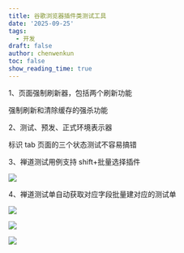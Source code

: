 ```yaml
---
title: 谷歌浏览器插件类测试工具
date: '2025-09-25'
tags:
  - 开发
draft: false
author: chenwenkun
toc: false
show_reading_time: true
---
```

1、页面强制刷新器，包括两个刷新功能

强制刷新和清除缓存的强杀功能

2、测试、预发、正式环境表示器

标识 tab 页面的三个状态测试不容易搞错

3、禅道测试用例支持 shift+批量选择插件

![](https://prod-files-secure.s3.us-west-2.amazonaws.com/c205fb54-92b2-4987-8be3-972b67d27acc/7ca8990d-2ef0-4ad6-8256-c807dbb8b3d5/image.png?X-Amz-Algorithm=AWS4-HMAC-SHA256&X-Amz-Content-Sha256=UNSIGNED-PAYLOAD&X-Amz-Credential=ASIAZI2LB466VWN5FSGC%2F20251003%2Fus-west-2%2Fs3%2Faws4_request&X-Amz-Date=20251003T061535Z&X-Amz-Expires=3600&X-Amz-Security-Token=IQoJb3JpZ2luX2VjEKX%2F%2F%2F%2F%2F%2F%2F%2F%2F%2FwEaCXVzLXdlc3QtMiJHMEUCIFrfyQ3Na9eJKsnTYJ8VTasKNRr7JJFGxCX8mizzBrFCAiEAtfTXN1EjrlymY%2BX5xz5tQ6FuPPBb4%2B4HTmYnnHFARukq%2FwMIPhAAGgw2Mzc0MjMxODM4MDUiDC7tygSmFqoVukVCdyrcA5X7bdeIRvueksaMNM8pOfvE50uCloj8OnkyszE3IQNRXNcs50qSbXaosa6W%2FOgwFGeCRkJSh3ZWZeB5V3oqcbWEy1IBMrHnSW85qNvrCt9YAk0R0HsWnIFKYz1blMyhLGHZ9cA%2FM%2FEWkITMXdKcOP8ujnyWR3qUX54Pe0FWkwHHR23zkZNpqIyOnOYjPdow5gelImtyBzVrVUInkj8FgtR0U7IRo4YLH%2FRM4vgUS%2BvA4GSGUT%2FFXemJULcw4X%2BLLRZoEbaIBN79%2Baz2XHeteFEreNDnGhRXhEy%2FOMbzxhmx3aFb4scRkNrJ7XBYaw3ntAxUzDanHSFtQBDWlcJILOoVXrFDwbA8GWCKOZpCYfUvFC6mZb7bf1SNgYLom7r60wnxdvcjygA%2FKkziX2UmtC3naoanqcFc7SY7%2FvaDJ%2FPq0O%2BFWks8linwDHLPSoTXdFHxqVm2ZCH3EipmuyEWsgPcN5HAOgn7lH%2FDAQZbhbFe%2F79LXaHmWZVUXUNVbHyvGksG8tMRWsFSI%2FuntEBKBIGuPPB5sP8lqIR6xVAC4HnZZvSSiELyNcSzQPuKqRcr8v68oFVlFyewE83UDLlKQw4xeFAMCWKdjYkSy5Tat1I6j%2BUZxfdHWzMlZMYcMPyh%2FcYGOqUBOXrtPNWHPerMq4NVCTBfpuA86kntgOnquzAlIo85g%2F%2Fz7IKnYvNQLt4sBV%2BSExkCBEQl%2Bn9zm%2Bx7%2BE%2FkktBbSZnk8GEwdHU1W7m55KiNn5C6eUQ8mh%2Fp4uu10iEiYxpc61bOJAF49rDmP5UtRuxqPwG7tA7EGi4S%2Bn3gh9SQFZAVVJqohmOiWi0A9%2FO0fTScKTUCq%2FR6um6NqNst7hwkhu8p%2FMAd&X-Amz-Signature=a2a385a9e36cb5e0c433d912c29fb68e552021160cfebac0ee0e0871d3661b81&X-Amz-SignedHeaders=host&x-amz-checksum-mode=ENABLED&x-id=GetObject)

4、禅道测试单自动获取对应字段批量建对应的测试单

![](https://prod-files-secure.s3.us-west-2.amazonaws.com/c205fb54-92b2-4987-8be3-972b67d27acc/1ea39b01-dd1c-4a56-bb09-4fe87447f5c7/image.png?X-Amz-Algorithm=AWS4-HMAC-SHA256&X-Amz-Content-Sha256=UNSIGNED-PAYLOAD&X-Amz-Credential=ASIAZI2LB466VWN5FSGC%2F20251003%2Fus-west-2%2Fs3%2Faws4_request&X-Amz-Date=20251003T061535Z&X-Amz-Expires=3600&X-Amz-Security-Token=IQoJb3JpZ2luX2VjEKX%2F%2F%2F%2F%2F%2F%2F%2F%2F%2FwEaCXVzLXdlc3QtMiJHMEUCIFrfyQ3Na9eJKsnTYJ8VTasKNRr7JJFGxCX8mizzBrFCAiEAtfTXN1EjrlymY%2BX5xz5tQ6FuPPBb4%2B4HTmYnnHFARukq%2FwMIPhAAGgw2Mzc0MjMxODM4MDUiDC7tygSmFqoVukVCdyrcA5X7bdeIRvueksaMNM8pOfvE50uCloj8OnkyszE3IQNRXNcs50qSbXaosa6W%2FOgwFGeCRkJSh3ZWZeB5V3oqcbWEy1IBMrHnSW85qNvrCt9YAk0R0HsWnIFKYz1blMyhLGHZ9cA%2FM%2FEWkITMXdKcOP8ujnyWR3qUX54Pe0FWkwHHR23zkZNpqIyOnOYjPdow5gelImtyBzVrVUInkj8FgtR0U7IRo4YLH%2FRM4vgUS%2BvA4GSGUT%2FFXemJULcw4X%2BLLRZoEbaIBN79%2Baz2XHeteFEreNDnGhRXhEy%2FOMbzxhmx3aFb4scRkNrJ7XBYaw3ntAxUzDanHSFtQBDWlcJILOoVXrFDwbA8GWCKOZpCYfUvFC6mZb7bf1SNgYLom7r60wnxdvcjygA%2FKkziX2UmtC3naoanqcFc7SY7%2FvaDJ%2FPq0O%2BFWks8linwDHLPSoTXdFHxqVm2ZCH3EipmuyEWsgPcN5HAOgn7lH%2FDAQZbhbFe%2F79LXaHmWZVUXUNVbHyvGksG8tMRWsFSI%2FuntEBKBIGuPPB5sP8lqIR6xVAC4HnZZvSSiELyNcSzQPuKqRcr8v68oFVlFyewE83UDLlKQw4xeFAMCWKdjYkSy5Tat1I6j%2BUZxfdHWzMlZMYcMPyh%2FcYGOqUBOXrtPNWHPerMq4NVCTBfpuA86kntgOnquzAlIo85g%2F%2Fz7IKnYvNQLt4sBV%2BSExkCBEQl%2Bn9zm%2Bx7%2BE%2FkktBbSZnk8GEwdHU1W7m55KiNn5C6eUQ8mh%2Fp4uu10iEiYxpc61bOJAF49rDmP5UtRuxqPwG7tA7EGi4S%2Bn3gh9SQFZAVVJqohmOiWi0A9%2FO0fTScKTUCq%2FR6um6NqNst7hwkhu8p%2FMAd&X-Amz-Signature=9fa91729d5a05c29e83c00b5e06c235904e7fb2cedd3dc7350bf198aeb8fd848&X-Amz-SignedHeaders=host&x-amz-checksum-mode=ENABLED&x-id=GetObject)

![](https://prod-files-secure.s3.us-west-2.amazonaws.com/c205fb54-92b2-4987-8be3-972b67d27acc/fa727f1d-546c-42aa-9508-d8d3d1275bcd/image.png?X-Amz-Algorithm=AWS4-HMAC-SHA256&X-Amz-Content-Sha256=UNSIGNED-PAYLOAD&X-Amz-Credential=ASIAZI2LB466VWN5FSGC%2F20251003%2Fus-west-2%2Fs3%2Faws4_request&X-Amz-Date=20251003T061535Z&X-Amz-Expires=3600&X-Amz-Security-Token=IQoJb3JpZ2luX2VjEKX%2F%2F%2F%2F%2F%2F%2F%2F%2F%2FwEaCXVzLXdlc3QtMiJHMEUCIFrfyQ3Na9eJKsnTYJ8VTasKNRr7JJFGxCX8mizzBrFCAiEAtfTXN1EjrlymY%2BX5xz5tQ6FuPPBb4%2B4HTmYnnHFARukq%2FwMIPhAAGgw2Mzc0MjMxODM4MDUiDC7tygSmFqoVukVCdyrcA5X7bdeIRvueksaMNM8pOfvE50uCloj8OnkyszE3IQNRXNcs50qSbXaosa6W%2FOgwFGeCRkJSh3ZWZeB5V3oqcbWEy1IBMrHnSW85qNvrCt9YAk0R0HsWnIFKYz1blMyhLGHZ9cA%2FM%2FEWkITMXdKcOP8ujnyWR3qUX54Pe0FWkwHHR23zkZNpqIyOnOYjPdow5gelImtyBzVrVUInkj8FgtR0U7IRo4YLH%2FRM4vgUS%2BvA4GSGUT%2FFXemJULcw4X%2BLLRZoEbaIBN79%2Baz2XHeteFEreNDnGhRXhEy%2FOMbzxhmx3aFb4scRkNrJ7XBYaw3ntAxUzDanHSFtQBDWlcJILOoVXrFDwbA8GWCKOZpCYfUvFC6mZb7bf1SNgYLom7r60wnxdvcjygA%2FKkziX2UmtC3naoanqcFc7SY7%2FvaDJ%2FPq0O%2BFWks8linwDHLPSoTXdFHxqVm2ZCH3EipmuyEWsgPcN5HAOgn7lH%2FDAQZbhbFe%2F79LXaHmWZVUXUNVbHyvGksG8tMRWsFSI%2FuntEBKBIGuPPB5sP8lqIR6xVAC4HnZZvSSiELyNcSzQPuKqRcr8v68oFVlFyewE83UDLlKQw4xeFAMCWKdjYkSy5Tat1I6j%2BUZxfdHWzMlZMYcMPyh%2FcYGOqUBOXrtPNWHPerMq4NVCTBfpuA86kntgOnquzAlIo85g%2F%2Fz7IKnYvNQLt4sBV%2BSExkCBEQl%2Bn9zm%2Bx7%2BE%2FkktBbSZnk8GEwdHU1W7m55KiNn5C6eUQ8mh%2Fp4uu10iEiYxpc61bOJAF49rDmP5UtRuxqPwG7tA7EGi4S%2Bn3gh9SQFZAVVJqohmOiWi0A9%2FO0fTScKTUCq%2FR6um6NqNst7hwkhu8p%2FMAd&X-Amz-Signature=71e63bd9ec1f5cfe110ce0ca6335d0771fac2bf0e9185c02546e7a59c0e4881d&X-Amz-SignedHeaders=host&x-amz-checksum-mode=ENABLED&x-id=GetObject)

![](https://prod-files-secure.s3.us-west-2.amazonaws.com/c205fb54-92b2-4987-8be3-972b67d27acc/2a374ca8-3be3-4978-8ee1-2331f1db0267/image.png?X-Amz-Algorithm=AWS4-HMAC-SHA256&X-Amz-Content-Sha256=UNSIGNED-PAYLOAD&X-Amz-Credential=ASIAZI2LB466VWN5FSGC%2F20251003%2Fus-west-2%2Fs3%2Faws4_request&X-Amz-Date=20251003T061535Z&X-Amz-Expires=3600&X-Amz-Security-Token=IQoJb3JpZ2luX2VjEKX%2F%2F%2F%2F%2F%2F%2F%2F%2F%2FwEaCXVzLXdlc3QtMiJHMEUCIFrfyQ3Na9eJKsnTYJ8VTasKNRr7JJFGxCX8mizzBrFCAiEAtfTXN1EjrlymY%2BX5xz5tQ6FuPPBb4%2B4HTmYnnHFARukq%2FwMIPhAAGgw2Mzc0MjMxODM4MDUiDC7tygSmFqoVukVCdyrcA5X7bdeIRvueksaMNM8pOfvE50uCloj8OnkyszE3IQNRXNcs50qSbXaosa6W%2FOgwFGeCRkJSh3ZWZeB5V3oqcbWEy1IBMrHnSW85qNvrCt9YAk0R0HsWnIFKYz1blMyhLGHZ9cA%2FM%2FEWkITMXdKcOP8ujnyWR3qUX54Pe0FWkwHHR23zkZNpqIyOnOYjPdow5gelImtyBzVrVUInkj8FgtR0U7IRo4YLH%2FRM4vgUS%2BvA4GSGUT%2FFXemJULcw4X%2BLLRZoEbaIBN79%2Baz2XHeteFEreNDnGhRXhEy%2FOMbzxhmx3aFb4scRkNrJ7XBYaw3ntAxUzDanHSFtQBDWlcJILOoVXrFDwbA8GWCKOZpCYfUvFC6mZb7bf1SNgYLom7r60wnxdvcjygA%2FKkziX2UmtC3naoanqcFc7SY7%2FvaDJ%2FPq0O%2BFWks8linwDHLPSoTXdFHxqVm2ZCH3EipmuyEWsgPcN5HAOgn7lH%2FDAQZbhbFe%2F79LXaHmWZVUXUNVbHyvGksG8tMRWsFSI%2FuntEBKBIGuPPB5sP8lqIR6xVAC4HnZZvSSiELyNcSzQPuKqRcr8v68oFVlFyewE83UDLlKQw4xeFAMCWKdjYkSy5Tat1I6j%2BUZxfdHWzMlZMYcMPyh%2FcYGOqUBOXrtPNWHPerMq4NVCTBfpuA86kntgOnquzAlIo85g%2F%2Fz7IKnYvNQLt4sBV%2BSExkCBEQl%2Bn9zm%2Bx7%2BE%2FkktBbSZnk8GEwdHU1W7m55KiNn5C6eUQ8mh%2Fp4uu10iEiYxpc61bOJAF49rDmP5UtRuxqPwG7tA7EGi4S%2Bn3gh9SQFZAVVJqohmOiWi0A9%2FO0fTScKTUCq%2FR6um6NqNst7hwkhu8p%2FMAd&X-Amz-Signature=4d5853218d0f8a047b0f12ec466d277e2abcf3afb83dc13e5d6aa1a0e9ab11a7&X-Amz-SignedHeaders=host&x-amz-checksum-mode=ENABLED&x-id=GetObject)
